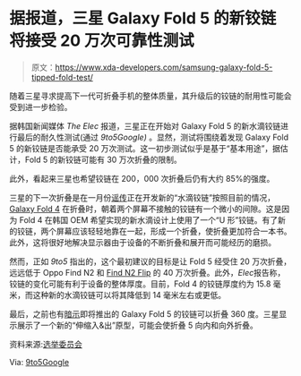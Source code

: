 # 据报道，三星 Galaxy Fold 5 的新铰链将接受 20 万次可靠性测试

> 原文：<https://www.xda-developers.com/samsung-galaxy-fold-5-tipped-fold-test/>

随着三星寻求提高下一代可折叠手机的整体质量，其升级后的铰链的耐用性可能会受到进一步检验。

据韩国新闻媒体 *The Elec* 报道，三星正在开始对 Galaxy Fold 5 的新水滴铰链进行最后的耐久性测试(通过 *9to5Google)* 。显然，测试将围绕着发现 Galaxy Fold 5 的新铰链是否能承受 20 万次测试。这一初步测试似乎是基于“基本用途”，据估计，Fold 5 的新铰链可能有 30 万次折叠的限制。

此外，看起来三星也希望铰链在 200，000 次折叠后仍有大约 85%的强度。

三星的下一次折叠是在一月份[谣传](https://www.xda-developers.com/samsungs-galaxy-z-fold-5-waterdrop-hinge-and-waterproof/)正在开发新的“水滴铰链”按照目前的情况， [Galaxy Fold 4](https://www.xda-developers.com/samsung-galaxy-z-fold-4-review/) 在折叠时，朝着两个屏幕不接触的铰链有一个微小的间隙。这是因为 Fold 4 在韩国 OEM 希望实现的新水滴设计上使用了一个“U 形”铰链。有了新的铰链，两个屏幕应该轻轻地靠在一起，形成一个折叠，使折叠更加符合一本书。此外，这将很好地解决显示器由于设备的不断折叠和展开而可能经历的磨损。

然而，正如 *9to5* 指出的，这个最初建议的目标是让 Fold 5 经受住 20 万次折叠，远远低于 Oppo Find N2 和 [Find N2 Flip](https://www.xda-developers.com/oppo-find-n2-flip-review/) 的 40 万次折叠。此外，*Elec*报告称，铰链的变化可能有利于设备的整体厚度。目前，Fold 4 的铰链厚度约为 15.8 毫米，而这种新的水滴铰链可以将其降低到 14 毫米左右或更低。

最后，之前也有[暗示](https://www.xda-developers.com/samsung-foldable-hinge-360-degree-prototype/)即将推出的 Galaxy Fold 5 的铰链可以折叠 360 度。三星显示展示了一个新的“伸缩入&出”原型，可能会使折叠 5 向内和向外折叠。

资料来源:[选举委员会](https://www.thelec.kr/news/articleView.html?idxno=20014)

Via: [9to5Google](https://9to5google.com/2023/03/02/galaxy-z-fold-5-hinge-testing/)